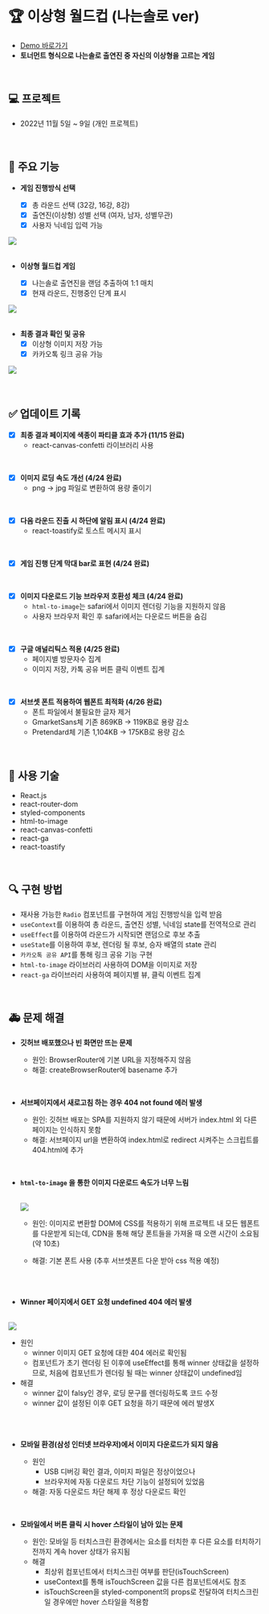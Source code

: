 # 🏆 이상형 월드컵 (나는솔로 ver)

- [Demo 바로가기](https://rigood.github.io/favorite-worldcup)
- **토너먼트 형식으로 나는솔로 출연진 중 자신의 이상형을 고르는 게임**

<br>

## 💻 프로젝트

- 2022년 11월 5일 ~ 9일 (개인 프로젝트)

<br>

## 📌 주요 기능

- **게임 진행방식 선택**

  - [x] 총 라운드 선택 (32강, 16강, 8강)
  - [x] 출연진(이상형) 성별 선택 (여자, 남자, 성별무관)
  - [x] 사용자 닉네임 입력 가능

<img src="./public/assets/readme/home.png">
<br>
<br>

- **이상형 월드컵 게임**

  - [x] 나는솔로 출연진을 랜덤 추출하여 1:1 매치
  - [x] 현재 라운드, 진행중인 단계 표시

<img src="./public/assets/readme/game.png">
<br>
<br>

- **최종 결과 확인 및 공유**
  - [x] 이상형 이미지 저장 가능
  - [x] 카카오톡 링크 공유 가능

<img src="./public/assets/readme/winner.png">
<br>
<br>

<br>

## ✅ 업데이트 기록

- [x] **최종 결과 페이지에 색종이 파티클 효과 추가 (11/15 완료)**
  - react-canvas-confetti 라이브러리 사용

<br>

- [x] **이미지 로딩 속도 개선 (4/24 완료)**
  - png -> jpg 파일로 변환하여 용량 줄이기

<br>

- [x] **다음 라운드 진출 시 하단에 알림 표시 (4/24 완료)**
  - react-toastify로 토스트 메시지 표시

<br>

- [x] **게임 진행 단계 막대 bar로 표현 (4/24 완료)**

<br>

- [x] **이미지 다운로드 기능 브라우저 호환성 체크 (4/24 완료)**
  - `html-to-image`는 safari에서 이미지 렌더링 기능을 지원하지 않음
  - 사용자 브라우저 확인 후 safari에서는 다운로드 버튼을 숨김

<br>

- [x] **구글 애널리틱스 적용 (4/25 완료)**
  - 페이지별 방문자수 집계
  - 이미지 저장, 카톡 공유 버튼 클릭 이벤트 집계

<br>

- [x] **서브셋 폰트 적용하여 웹폰트 최적화 (4/26 완료)**
  - 폰트 파일에서 불필요한 글자 제거
  - GmarketSans체 기존 869KB -> 119KB로 용량 감소
  - Pretendard체 기존 1,104KB -> 175KB로 용량 감소

<br>

## 🔨 사용 기술

- React.js
- react-router-dom
- styled-components
- html-to-image
- react-canvas-confetti
- react-ga
- react-toastify

<br>

## 🔍 구현 방법

- 재사용 가능한 `Radio` 컴포넌트를 구현하여 게임 진행방식을 입력 받음
- `useContext`를 이용하여 총 라운드, 출연진 성별, 닉네임 state를 전역적으로 관리
- `useEffect`를 이용하여 라운드가 시작되면 랜덤으로 후보 추출
- `useState`를 이용하여 후보, 렌더링 될 후보, 승자 배열의 state 관리
- `카카오톡 공유 API`를 통해 링크 공유 기능 구현
- `html-to-image` 라이브러리 사용하여 DOM을 이미지로 저장
- `react-ga` 라이브러리 사용하여 페이지별 뷰, 클릭 이벤트 집계

<br>

## 🚑 문제 해결

- **깃허브 배포했으나 빈 화면만 뜨는 문제**

  - 원인: BrowserRouter에 기본 URL을 지정해주지 않음
  - 해결: createBrowserRouter에 basename 추가

<br>

- **서브페이지에서 새로고침 하는 경우 404 not found 에러 발생**

  - 원인: 깃허브 배포는 SPA를 지원하지 않기 때문에 서버가 index.html 외 다른 페이지는 인식하지 못함
  - 해결: 서브페이지 url을 변환하여 index.html로 redirect 시켜주는 스크립트를 404.html에 추가

<br>

- **`html-to-image` 을 통한 이미지 다운로드 속도가 너무 느림**

  <br>

  <img src="./public/assets/readme/loadingspeed.png">

  <br>

  - 원인: 이미지로 변환할 DOM에 CSS를 적용하기 위해 프로젝트 내 모든 웹폰트를 다운받게 되는데, CDN을 통해 해당 폰트들을 가져올 때 오랜 시간이 소요됨 (약 10초)

  - 해결: 기본 폰트 사용 (추후 서브셋폰트 다운 받아 css 적용 예정)

<br>
<br>

- **Winner 페이지에서 GET 요청 undefined 404 에러 발생**

<br>

  <img src="./public/assets/readme/winner404error.png" >

<br>

- 원인
  - winner 이미지 GET 요청에 대한 404 에러로 확인됨
  - 컴포넌트가 초기 렌더링 된 이후에 useEffect를 통해 winner 상태값을 설정하므로, 처음에 컴포넌트가 렌더링 될 때는 winner 상태값이 undefined임
- 해결
  - winner 값이 falsy인 경우, 로딩 문구를 렌더링하도록 코드 수정
  - winner 값이 설정된 이후 GET 요청을 하기 때문에 에러 발생X

<br>
<br>

- **모바일 환경(삼성 인터넷 브라우저)에서 이미지 다운로드가 되지 않음**

  - 원인
    - USB 디버깅 확인 결과, 이미지 파일은 정상이었으나
    - 브라우저에 자동 다운로드 차단 기능이 설정되어 있었음
  - 해결: 자동 다운로드 차단 해제 후 정상 다운로드 확인

<br>

- **모바일에서 버튼 클릭 시 hover 스타일이 남아 있는 문제**

  - 원인: 모바일 등 터치스크린 환경에서는 요소를 터치한 후 다른 요소를 터치하기 전까지 계속 hover 상태가 유지됨
  - 해결
    - 최상위 컴포넌트에서 터치스크린 여부를 판단(isTouchScreen)
    - useContext를 통해 isTouchScreen 값을 다른 컴포넌트에서도 참조
    - isTouchScreen을 styled-component의 props로 전달하여 터치스크린일 경우에만 hover 스타일을 적용함
